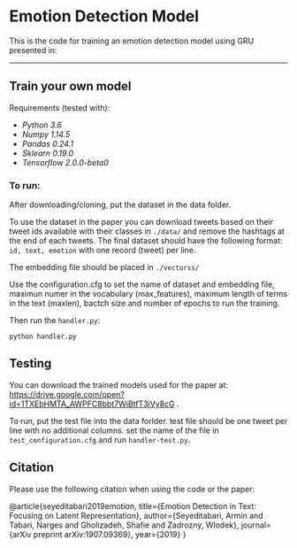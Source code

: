 # Emotion Detection Model

This is the code for training an emotion detection model using GRU presented in:

___
## Train your own model

Requirements (tested with):
- *Python 3.6*
- *Numpy 1.14.5*
- *Pandas 0.24.1*
- *Sklearn 0.19.0*
- *Tensorflow 2.0.0-beta0*

### To run:

After downloading/cloning, put the dataset in the data folder. 

To use the dataset in the paper you can download tweets based on their tweet ids available with their classes in `./data/` and remove the hashtags at the end of each tweets. The final dataset should have the following format: `id, text, emotion` with one record (tweet) per line.

The embedding file should be placed in `./vectorss/`

Use the configuration.cfg to set the name of dataset and embedding file, maximun numer in the vocabulary (max_features), maximum length of terms in the text (maxlen), bactch size and number of epochs to run the training. 

Then run the `handler.py`:

    python handler.py

## Testing

You can download the trained models used for the paper at: https://drive.google.com/open?id=1TXEbHMTA_AWPFC8bbt7WiBtfT3jVy8cG . 

To run, put the test file into the data forlder. test file should be one tweet per line with no additional columns. set the name of the file in `test_configuration.cfg` and run `handler-test.py`. 

## Citation
Please use the following citation when using the code or the paper:

@article{seyeditabari2019emotion,
  title={Emotion Detection in Text: Focusing on Latent Representation},
  author={Seyeditabari, Armin and Tabari, Narges and Gholizadeh, Shafie and Zadrozny, Wlodek},
  journal={arXiv preprint arXiv:1907.09369},
  year={2019}
}
